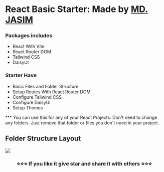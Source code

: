 # React Basic Starter: Made by <a href="https://ismailjosim.netlify.app/">MD. JASIM</a>

### Packages includes

* React With Vite
* React Router DOM
* Tailwind CSS
* DaisyUI

### Starter Have

* Basic Files and Folder Structure
* Setup Routes With React Router DOM
* Configure Tailwind CSS
* Configure DaisyUI
* Setup Themes

*** You can use this for any of your React Projects. Don't need to change any folders. Just remove that folder or files you don't need in your project.

## Folder Structure Layout

<img src="https://i.ibb.co/C0zDC3J/React-application-folder-structure-layout.png"/>

<h3 style="text-align: center;">⭐⭐⭐ If you like it give star and share it with others ⭐⭐⭐</h3>
